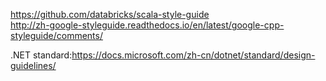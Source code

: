https://github.com/databricks/scala-style-guide    
http://zh-google-styleguide.readthedocs.io/en/latest/google-cpp-styleguide/comments/

.NET standard:https://docs.microsoft.com/zh-cn/dotnet/standard/design-guidelines/